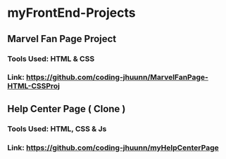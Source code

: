# myFrontEnd-Projects

## **Marvel Fan Page Project**
### **Tools Used:** HTML & CSS
### **Link:** https://github.com/coding-jhuunn/MarvelFanPage-HTML-CSSProj

## **Help Center Page ( Clone )**
### **Tools Used:** HTML, CSS & Js
### **Link:** https://github.com/coding-jhuunn/myHelpCenterPage
